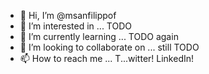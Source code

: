 - 👋 Hi, I’m @msanfilippof
- 👀 I’m interested in ... TODO
- 🌱 I’m currently learning ... TODO again
- 💞️ I’m looking to collaborate on ... still TODO
- 📫 How to reach me ... T...witter! LinkedIn!

<!---
msanfilippof/msanfilippof is a ✨ special ✨ repository because its `README.md` (this file) appears on your GitHub profile.
You can click the Preview link to take a look at your changes.
--->
